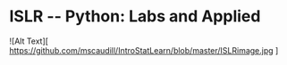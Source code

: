 # ISLR -- Python: Labs and Applied

![Alt Text][ https://github.com/mscaudill/IntroStatLearn/blob/master/ISLRimage.jpg ]
